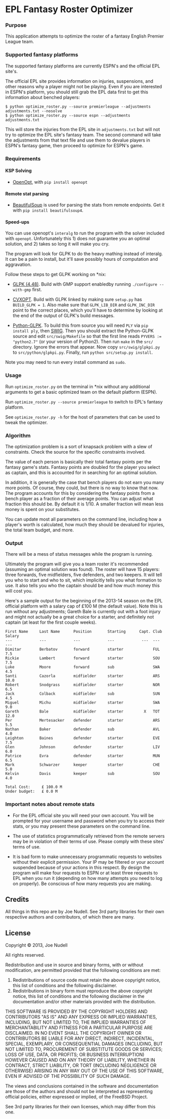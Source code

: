 EPL Fantasy Roster Optimizer
===

### Purpose

This application attempts to optimize the roster of a fantasy English Premier League team.

### Supported fantasy platforms

The supported fantasy platforms are currently ESPN's and the official EPL site's.

The official EPL site provides information on injuries, suspensions, and other reasons why a player might not be playing. Even if you are interested in ESPN's platform, you should still grab the EPL data first to get this information about benched players:

    $ python optimize_roster.py --source premierleague --adjustments adjustments.txt --nosolve
    $ python optimize_roster.py --source espn --adjustments adjustments.txt

This will store the injuries from the EPL site in `adjustments.txt` but will not try to optimize the EPL site's fantasy team. The second command will take the adjustments from that text file and use them to devalue players in ESPN's fantasy game, then proceed to optimize for ESPN's game.

### Requirements

#### KSP Solving

* [OpenOpt](http://openopt.org/), with `pip install openopt`


#### Remote stat parsing
* [BeautifulSoup](http://www.crummy.com/software/BeautifulSoup/bs4/doc/) is used for parsing the stats from remote endpoints. Get it with `pip install beautifulsoup4`.

#### Speed-ups

You can use openopt's `interalg` to run the program with the solver included with `openopt`. Unfortunately this 1) does not guarantee you an optimal solution, and 2) takes so long it will make you cry.

The program will look for GLPK to do the heavy mathing instead of interalg. It can be a pain to install, but it'll save possibly hours of computation and aggravation.

Follow these steps to get GLPK working on *nix:

* [GLPK \(4.48\)](http://www.gnu.org/software/glpk/). Build with GMP support enabledby running `./configure --with-gmp` first.

* [CVXOPT](http://cvxopt.org/). Build with GLPK linked by making sure `setup.py` has `BUILD_GLPK = 1`. Also make sure that `GLPK_LIB_DIR` and `GLPK_INC_DIR` point to the correct places, which you'll have to determine by looking at the end of the output of GLPK's build messages.

* [Python-GLPK](http://www.dcc.fc.up.pt/~jpp/code/python-glpk/). To build this from source you will need `PLY` via `pip install ply`, then [SWIG](http://www.swig.org/download.html). Then you should extract the Python-GLPK source and edit `src/swig/Makefile` so that the first line reads `PYVERS := "python2.7"` (or your version of Python2). Then run `make` in the `src/` directory. Ignore the errors that appear. Now copy `src/swig/glpkpi.py` to `src/python/glpkpi.py`. Finally, run `python src/setup.py install`.

Note you may need to run every install command as `sudo`.

### Usage

Run `optimize_roster.py` on the terminal in \*nix without any additional arguments to get a basic optimized team on the default platform (ESPN).

Run `optimize_roster.py --source premierleague` to switch to EPL's fantasy platform.

See `optimize_roster.py -h` for the host of parameters that can be used to tweak the optimizer.

### Algorithm

The optimization problem is a sort of knapsack problem with a slew of constraints. Check the source for the specific constraints involved.

The value of each person is basically their total fantasy points per the fantasy game's stats. Fantasy points are doubled for the player you select as captain, and this is accounted for in searching for an optimal solution.

In addition, it is generally the case that bench players do not earn you many more points. Of course, they could, but there is no way to know that now. The program accounts for this by considering the fantasy points from a bench player as a fraction of their average points. You can adjust what fraction this should be. By default it is 1/10. A smaller fraction will mean less money is spent on your substitutes.

You can update most all parameters on the command line, including how a player's worth is calculated, how much they should be devalued for injuries, the total team budget, and more.

### Output

There will be a mess of status messages while the program is running.

Ultimately the program will give you a team roster it's recommended (assuming an optimal solution was found). The roster will have 15 players: three forwards, five midfielders, five defenders, and two keepers. It will tell you who to start and who to sit, which implicitly tells you what formation to use. It also tells you who the captain should be and how much money this will cost you.

Here's a sample output for the beginning of the 2013-14 season on the EPL official platform with a salary cap of £100 M (the default value). Note this is run without any adjustments; Gareth Bale is currently out with a foot injury and might not actually be a great choice for a starter, and definitely not captain (at least for the first couple weeks).

    First Name     Last Name      Position       Starting      Capt. Club Salary 
    ---            ---            ---            ---            ---  ---  ---    
    Dimitar        Berbatov       forward        starter             FUL  7.5    
    Rickie         Lambert        forward        starter             SOU  7.5    
    Luke           Moore          forward        sub                 SWA  4.5    
    Santi          Cazorla        midfielder     starter             ARS  10.0   
    Robert         Snodgrass      midfielder     starter             NOR  6.5    
    Jack           Colback        midfielder     sub                 SUN  4.5    
    Miguel         Michu          midfielder     starter             SWA  9.0    
    Gareth         Bale           midfielder     starter         X   TOT  12.0   
    Per            Mertesacker    defender       starter             ARS  5.5    
    Nathan         Baker          defender       sub                 AVL  4.0    
    Leighton       Baines         defender       starter             EVE  7.5    
    Glen           Johnson        defender       starter             LIV  6.0    
    Patrice        Evra           defender       starter             MUN  6.5    
    Mark           Schwarzer      keeper         starter             CHE  5.0    
    Kelvin         Davis          keeper         sub                 SOU  4.0 

    Total Cost:     £ 100.0 M
    Under budget:   £ 0.0 M



### Important notes about remote stats

* For the EPL official site you will need your own account. You will be prompted for your username and password when you try to access their stats, or you may present these parameters on the command line.

* The use of statistics programmatically retrieved from the remote servers may be in violation of their terms of use. Please comply with these sites' terms of use.

* It is bad form to make unnecessary programmatic requests to websites without their explicit permission. Your IP may be filtered or your account suspended because of your actions in this respect. By design the program will make four requests to ESPN or at least three requests to EPL when you run it (depending on how many attempts you need to log on properly). Be conscious of how many requests you are making.

## Credits
All things in this repo are by Joe Nudell. See 3rd party libraries for their own respective authors and contributors, of which there are many.

## License
Copyright &copy; 2013, Joe Nudell

All rights reserved.

Redistribution and use in source and binary forms, with or without
modification, are permitted provided that the following conditions are met: 

1. Redistributions of source code must retain the above copyright notice, this
   list of conditions and the following disclaimer. 
2. Redistributions in binary form must reproduce the above copyright notice,
   this list of conditions and the following disclaimer in the documentation
   and/or other materials provided with the distribution. 

THIS SOFTWARE IS PROVIDED BY THE COPYRIGHT HOLDERS AND CONTRIBUTORS "AS IS" AND
ANY EXPRESS OR IMPLIED WARRANTIES, INCLUDING, BUT NOT LIMITED TO, THE IMPLIED
WARRANTIES OF MERCHANTABILITY AND FITNESS FOR A PARTICULAR PURPOSE ARE
DISCLAIMED. IN NO EVENT SHALL THE COPYRIGHT OWNER OR CONTRIBUTORS BE LIABLE FOR
ANY DIRECT, INDIRECT, INCIDENTAL, SPECIAL, EXEMPLARY, OR CONSEQUENTIAL DAMAGES
(INCLUDING, BUT NOT LIMITED TO, PROCUREMENT OF SUBSTITUTE GOODS OR SERVICES;
LOSS OF USE, DATA, OR PROFITS; OR BUSINESS INTERRUPTION) HOWEVER CAUSED AND
ON ANY THEORY OF LIABILITY, WHETHER IN CONTRACT, STRICT LIABILITY, OR TORT
(INCLUDING NEGLIGENCE OR OTHERWISE) ARISING IN ANY WAY OUT OF THE USE OF THIS
SOFTWARE, EVEN IF ADVISED OF THE POSSIBILITY OF SUCH DAMAGE.

The views and conclusions contained in the software and documentation are those
of the authors and should not be interpreted as representing official policies, 
either expressed or implied, of the FreeBSD Project.

See 3rd party libraries for their own licenses, which may differ from this one.
